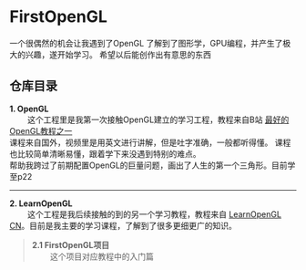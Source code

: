 # FirstOpenGL
一个很偶然的机会让我遇到了OpenGL 了解到了图形学，GPU编程，并产生了极大的兴趣，遂开始学习。 希望以后能创作出有意思的东西

## 仓库目录
**1. OpenGL**  
&nbsp;&nbsp;&nbsp;&nbsp;&nbsp;&nbsp;&nbsp;&nbsp;这个工程里是我第一次接触OpenGL建立的学习工程，教程来自B站 [最好的OpenGL教程之一](https://www.bilibili.com/video/BV1MJ411u7Bc?spm_id_from=333.999.0.0)  
课程来自国外，视频里是用英文进行讲解，但是吐字准确，一般都听得懂。 课程也比较简单清晰易懂，跟着学下来没遇到特别的难点。  
帮助我跨过了前期配置OpenGL的巨量问题，画出了人生的第一个三角形。目前学至p22  

---
**2. LearnOpenGL**  
&nbsp;&nbsp;&nbsp;&nbsp;&nbsp;&nbsp;&nbsp;&nbsp;这个工程是我后续接触的到的另一个学习教程，教程来自 [LearnOpenGL CN](https://learnopengl-cn.github.io/)。目前是我主要的学习课程，了解到了很多更细更广的知识。  
>**2.1 FirstOpenGL项目**  
&nbsp;&nbsp;&nbsp;&nbsp;&nbsp;&nbsp;&nbsp;&nbsp;这个项目对应教程中的入门篇
